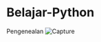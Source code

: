 # Belajar-Python
Pengenealan
![Capture](https://user-images.githubusercontent.com/92866919/140329458-44e3937b-2f22-4935-99ee-a7b66d71b4e2.PNG)
